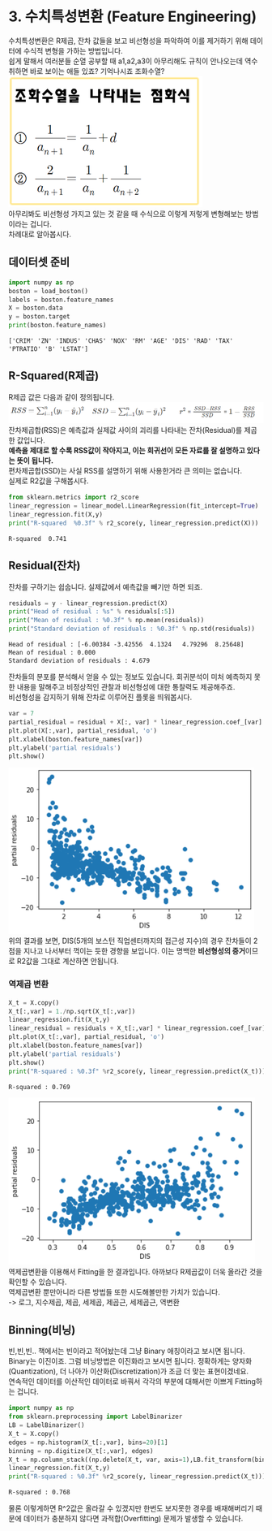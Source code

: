 # 3. 수치특성변환 (Feature Engineering)
수치특성변환은 R제곱, 잔차 값들을 보고 비선형성을 파악하여 이를 제거하기 위해 데이터에 수식적 변형을 가하는 방법입니다.  
쉽게 말해서 여러분들 순열 공부할 때 a1,a2,a3이 아무리해도 규칙이 안나오는데 역수 취하면 바로 보이는 애들 있죠? 기억나시죠 조화수열?  
![image](17.png)  
아무리봐도 비선형성 가지고 있는 것 같을 때 수식으로 이렇게 저렇게 변형해보는 방법이라는 겁니다.  
차례대로 알아봅시다.
## 데이터셋 준비 
```python
import numpy as np
boston = load_boston()
labels = boston.feature_names
X = boston.data
y = boston.target
print(boston.feature_names)
```
```
['CRIM' 'ZN' 'INDUS' 'CHAS' 'NOX' 'RM' 'AGE' 'DIS' 'RAD' 'TAX' 'PTRATIO' 'B' 'LSTAT']
```

## R-Squared(R제곱)
R제곱 값은 다음과 같이 정의됩니다.
![image](16.png)
잔차제곱합(RSS)은 예측값과 실제값 사이의 괴리를 나타내는 잔차(Residual)를 제곱한 값입니다.   
**예측을 제대로 할 수록 RSS값이 작아지고, 이는 회귀선이 모든 자료를 잘 설명하고 있다는 뜻이 됩니다.**  
편차제곱합(SSD)는 사실 RSS를 설명하기 위해 사용한거라 큰 의미는 없습니다.  
실제로 R2값을 구해봅시다.
```python
from sklearn.metrics import r2_score
linear_regression = linear_model.LinearRegression(fit_intercept=True)
linear_regression.fit(X,y)
print("R-squared  %0.3f" % r2_score(y, linear_regression.predict(X)))
```
```
R-squared  0.741
```
## Residual(잔차)
잔차를 구하기는 쉽숩니다. 실제값에서 예측값을 빼기만 하면 되죠.
```python
residuals = y - linear_regression.predict(X)
print("Head of residual : %s" % residuals[:5])
print("Mean of residual : %0.3f" % np.mean(residuals))
print("Standard deviation of residuals : %0.3f" % np.std(residuals))
```
```
Head of residual : [-6.00384 -3.42556  4.1324   4.79296  8.25648]
Mean of residual : 0.000
Standard deviation of residuals : 4.679
```
잔차들의 분포를 분석해서 얻을 수 있는 정보도 있습니다. 회귀분석이 미처 예측하지 못한 내용을 말해주고 비정상적인 관찰과 비선형성에 대한 통찰력도 제공해주죠.   
비선형성을 감지하기 위해 잔차로 이루어진 플롯을 띄워봅시다.
```python
var = 7
partial_residual = residual + X[:, var] * linear_regression.coef_[var]
plt.plot(X[:,var], partial_residual, 'o')
plt.xlabel(boston.feature_names[var])
plt.ylabel('partial residuals')
plt.show()
```
![image](14.png)  
위의 결과를 보면, DIS(5개의 보스턴 직업센터까지의 접근성 지수)의 경우 잔차들이 2점을 지나고 나서부터 꺽이는 듯한 경향을 보입니다. 이는 명백한 **비선형성의 증거**이므로 R2값을 그대로 계산하면 안됩니다.
### 역제곱 변환
```python
X_t = X.copy()
X_t[:,var] = 1./np.sqrt(X_t[:,var])
linear_regression.fit(X_t,y)
linear_residual = residuals + X_t[:,var] * linear_regression.coef_[var]
plt.plot(X_t[:,var], partial_residual, 'o')
plt.xlabel(boston.feature_names[var])
plt.ylabel('partial residuals')
plt.show()
print("R-squared : %0.3f" %r2_score(y, linear_regression.predict(X_t)))
```
```
R-squared : 0.769
```
![image](15.png)  
역제곱변환을 이용해서 Fitting을 한 결과입니다. 아까보다 R제곱값이 더욱 올라간 것을 확인할 수 있습니다.  
역제곱변환 뿐만아니라 다른 방법들 또한 시도해볼만한 가치가 있습니다.  
-> 로그, 지수제곱, 제곱, 세제곱, 제곱근, 세제곱근, 역변환

## Binning(비닝)
빈,빈,빈.. 책에서는 빈이라고 적어놨는데 그냥 Binary 애칭이라고 보시면 됩니다. Binary는 이진이죠. 그럼 비닝방법은 이진화라고 보시면 됩니다. 정확하게는 양자화(Quantization), 더 나아가 이산화(Discretization)가 조금 더 맞는 표현이겠네요.  
연속적인 데이터를 이산적인 데이터로 바꿔서 각각의 부분에 대해서만 이쁘게 Fitting하는 겁니다.
```python
import numpy as np
from sklearn.preprocessing import LabelBinarizer
LB = LabelBinarizer()
X_t = X.copy()
edges = np.histogram(X_t[:,var], bins=20)[1]
binning = np.digitize(X_t[:,var], edges)
X_t = np.column_stack((np.delete(X_t, var, axis=1),LB.fit_transform(binning)))
linear_regression.fit(X_t,y)
print("R-squared : %0.3f" %r2_score(y, linear_regression.predict(X_t)))
```
```
R-squared : 0.768
```
물론 이렇게하면 R^2값은 올라갈 수 있겠지만 한번도 보지못한 경우를 배재해버리기 때문에 데이터가 충분하지 않다면 과적합(Overfitting) 문제가 발생할 수 있습니다.
